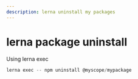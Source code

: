 ```yaml
---
description: lerna uninstall my packages
---
```


# lerna package uninstall

Using lerna exec

```javascript
lerna exec -- npm uninstall @myscope/mypackage
```

